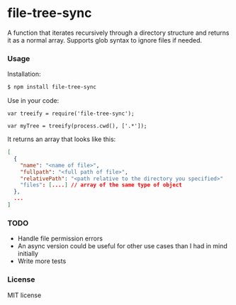 # file-tree-sync

A function that iterates recursively through a directory structure and returns it as a normal array. Supports glob syntax to ignore files if needed.

### Usage

Installation:
```sh
$ npm install file-tree-sync
```

Use in your code:
```
var treeify = require('file-tree-sync');

var myTree = treeify(process.cwd(), ['.*']);
```

It returns an array that looks like this:
```json
[
  {
    "name": "<name of file>",
    "fullpath": "<full path of file>",
    "relativePath": "<path relative to the directory you specified>"
    "files": [....] // array of the same type of object
  },
  ...
]
```

### TODO
- Handle file permission errors
- An async version could be useful for other use cases than I had in mind initially
- Write more tests

### License
MIT license
